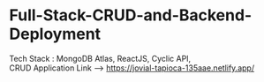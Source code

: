 # Full-Stack-CRUD-and-Backend-Deployment

Tech Stack : 
MongoDB Atlas, 
ReactJS, Cyclic API, <br/>
CRUD Application Link --> https://jovial-tapioca-135aae.netlify.app/
